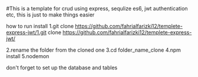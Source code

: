 #This is a template for crud using express, sequlize es6, jwt authentication etc, this is just to make things easier



how to run install
1.git clone https://github.com/fahrialfarizki12/templete-express-jwt/1.git clone https://github.com/fahrialfarizki12/templete-express-jwt/

2.rename the folder from the cloned one
3.cd folder_name_clone
4.npm install
5.nodemon

don't forget to set up the database and tables
